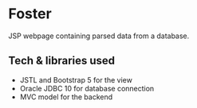 # Foster
JSP webpage containing parsed data from a database.
## Tech & libraries used
- JSTL and Bootstrap 5 for the view
- Oracle JDBC 10 for database connection
- MVC model for the backend
